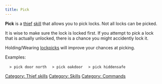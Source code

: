 ```yaml
---
title: Pick
---
```


**Pick** is a [thief](thief "wikilink") [skill](skill "wikilink") that
allows you to pick locks. Not all locks can be picked.

It is wise to make sure the lock is locked first. If you attempt to pick
a lock that is actually unlocked, there is a chance you might accidently
lock it.

Holding/Wearing [lockpicks](lockpicks "wikilink") will improve your
chances at picking.

Examples:

`  > pick door north`
`  > pick oakdoor`
`  > pick hiddensafe`

[Category: Thief skills](Category:_Thief_skills "wikilink") [Category:
Skills](Category:_Skills "wikilink") [Category:
Commands](Category:_Commands "wikilink")